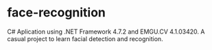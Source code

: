 # face-recognition
C# Aplication using .NET Framework 4.7.2 and EMGU.CV 4.1.03420. A casual project to learn facial detection and recognition.
